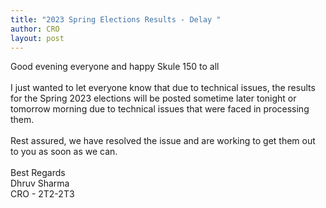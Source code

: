 ```yaml
---
title: "2023 Spring Elections Results - Delay "
author: CRO
layout: post
---
```


Good evening everyone and happy Skule 150 to all<br> <br> I just wanted to let everyone know that due to technical issues, the results for the Spring 2023 elections will be posted sometime later tonight or tomorrow morning due to technical issues that were faced in processing them. <br> <br> Rest assured, we have resolved the issue and are working to get them out to you as soon as we can.<br> <br> Best Regards<br> Dhruv Sharma<br> CRO - 2T2-2T3